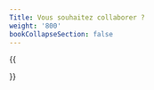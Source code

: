 ```yaml
---
Title: Vous souhaitez collaborer ?
weight: '800'
bookCollapseSection: false
---
```


{{<section>}}

<!--Section renders pages in section as definition list, using title and description.
Example
```tpl
{{</* section */>}}
```-->
